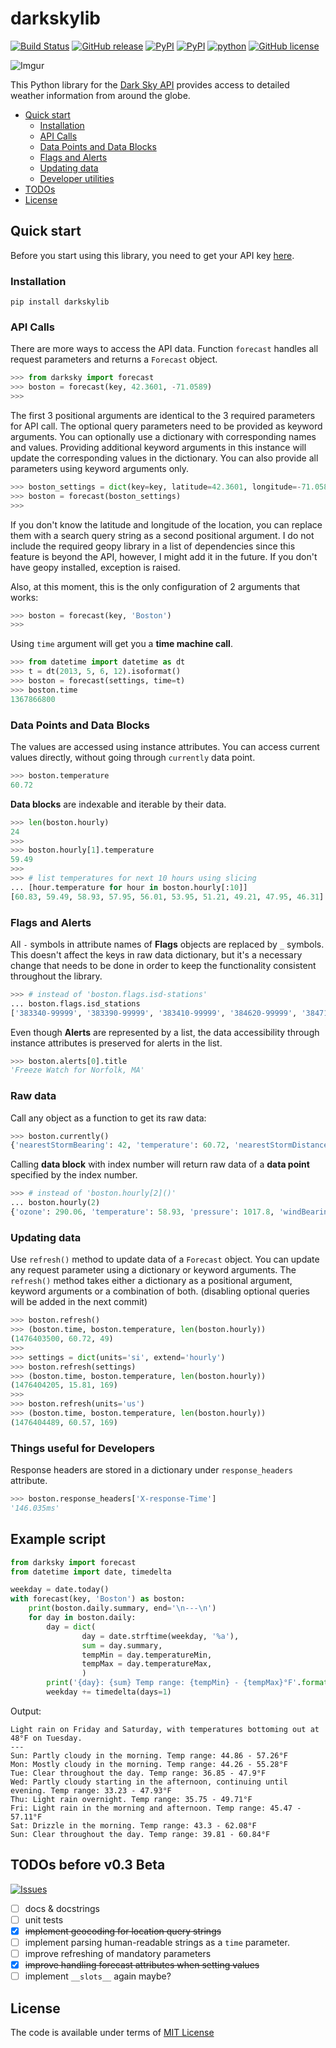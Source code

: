 # darkskylib
[![Build Status](https://travis-ci.org/lukaskubis/darkskylib.svg?branch=master)](https://travis-ci.org/lukaskubis/darkskylib) [![GitHub release](https://img.shields.io/github/release/lukaskubis/darkskylib.svg)](https://github.com/lukaskubis/darkskylib/releases) [![PyPI](https://img.shields.io/pypi/v/darkskylib.svg)](https://pypi.python.org/pypi/darkskylib) [![PyPI](https://img.shields.io/pypi/status/darkskylib.svg)](https://pypi.python.org/pypi/darkskylib) [![python](https://img.shields.io/pypi/pyversions/darkskylib.svg)](https://pypi.python.org/pypi/darkskylib) [![GitHub license](https://img.shields.io/badge/license-MIT-lightgray.svg)](https://raw.githubusercontent.com/lukaskubis/darkskylib/master/LICENSE)

![Imgur](http://i.imgur.com/H109Fbs.gif)

This Python library for the [Dark Sky API](https://darksky.net/dev/docs) provides access to detailed weather information from around the globe.

* [Quick start](#quick-start)
  * [Installation](#installation)
  * [API Calls](#api-calls)
  * [Data Points and Data Blocks](#data-points-and-data-blocks)
  * [Flags and Alerts](#flags-and-alerts)
  * [Updating data](#updating-data)
  * [Developer utilities](#things-useful-for-developers)
* [TODOs](#todos-before-v03-beta)
* [License](#license)

## Quick start
Before you start using this library, you need to get your API key [here](https://darksky.net/dev/register).

### Installation

    pip install darkskylib

### API Calls
There are more ways to access the API data. Function `forecast` handles all request parameters and returns a `Forecast` object.

```python
>>> from darksky import forecast
>>> boston = forecast(key, 42.3601, -71.0589)
>>>
```

The first 3 positional arguments are identical to the 3 required parameters for API call. The optional query parameters need to be provided as keyword arguments. You can optionally use a dictionary with corresponding names and values. Providing additional keyword arguments in this instance will update the corresponding values in the dictionary. You can also provide all parameters using keyword arguments only.

```python
>>> boston_settings = dict(key=key, latitude=42.3601, longitude=-71.0589)
>>> boston = forecast(boston_settings)
>>>
```

If you don't know the latitude and longitude of the location, you can replace them with a search query string as a second positional argument.
I do not include the required geopy library in a list of dependencies since this feature is beyond the API, however, I might add it in the future.
If you don't have geopy installed, exception is raised.

Also, at this moment, this is the only configuration of 2 arguments that works:

```python
>>> boston = forecast(key, 'Boston')
>>>
```

Using `time` argument will get you a **time machine call**.

```python
>>> from datetime import datetime as dt
>>> t = dt(2013, 5, 6, 12).isoformat()
>>> boston = forecast(settings, time=t)
>>> boston.time
1367866800
```

### Data Points and Data Blocks
The values are accessed using instance attributes. You can access current values directly, without going through `currently` data point.

```python
>>> boston.temperature
60.72
```

**Data blocks** are indexable and iterable by their data.

```python
>>> len(boston.hourly)
24
>>>
>>> boston.hourly[1].temperature
59.49
>>>
>>> # list temperatures for next 10 hours using slicing
... [hour.temperature for hour in boston.hourly[:10]]
[60.83, 59.49, 58.93, 57.95, 56.01, 53.95, 51.21, 49.21, 47.95, 46.31]
```

### Flags and Alerts
All `-` symbols in attribute names of **Flags** objects are replaced by `_` symbols. This doesn't affect the keys in raw data dictionary, but it's a necessary change that needs to be done in order to keep the functionality consistent throughout the library.

```python
>>> # instead of 'boston.flags.isd-stations'
... boston.flags.isd_stations
['383340-99999', '383390-99999', '383410-99999', '384620-99999', '384710-99999']
```

Even though **Alerts** are represented by a list, the data accessibility through instance attributes is preserved for alerts in the list.

```python
>>> boston.alerts[0].title
'Freeze Watch for Norfolk, MA'
```

### Raw data
Call any object as a function to get its raw data:

```python
>>> boston.currently()
{'nearestStormBearing': 42, 'temperature': 60.72, 'nearestStormDistance': 13, 'pressure': 1020.49, 'windBearing': 256, 'dewPoint': 53.32, 'cloudCover': 0.37, 'apparentTemperature': 60.72, 'precipProbability': 0, 'summary': 'Partly Cloudy', 'icon': 'partly-cloudy-night', 'humidity': 0.77, 'ozone': 289.05, 'precipIntensity': 0, 'windSpeed': 5.66, 'visibility': 9.62, 'time': 1476403500}
```

Calling **data block** with index number will return raw data of a **data point** specified by the index number.

```python
>>> # instead of 'boston.hourly[2]()'
... boston.hourly(2)
{'ozone': 290.06, 'temperature': 58.93, 'pressure': 1017.8, 'windBearing': 274, 'dewPoint': 52.58, 'cloudCover': 0.29, 'apparentTemperature': 58.93, 'windSpeed': 7.96, 'summary': 'Partly Cloudy', 'icon': 'partly-cloudy-night', 'humidity': 0.79, 'precipProbability': 0, 'precipIntensity': 0, 'visibility': 8.67, 'time': 1476410400}
```
### Updating data
Use `refresh()` method to update data of a `Forecast` object. You can update any request parameter using a dictionary or keyword arguments. The `refresh()` method takes either a dictionary as a positional argument, keyword arguments or a combination of both. (disabling optional queries will be added in the next commit)

```python
>>> boston.refresh()
>>> (boston.time, boston.temperature, len(boston.hourly))
(1476403500, 60.72, 49)
>>>
>>> settings = dict(units='si', extend='hourly')
>>> boston.refresh(settings)
>>> (boston.time, boston.temperature, len(boston.hourly))
(1476404205, 15.81, 169)
>>>
>>> boston.refresh(units='us')
>>> (boston.time, boston.temperature, len(boston.hourly))
(1476404489, 60.57, 169)
```

### Things useful for Developers
Response headers are stored in a dictionary under `response_headers` attribute.

```python
>>> boston.response_headers['X-response-Time']
'146.035ms'
```

## Example script
```python
from darksky import forecast
from datetime import date, timedelta

weekday = date.today()
with forecast(key, 'Boston') as boston:
    print(boston.daily.summary, end='\n---\n')
    for day in boston.daily:
        day = dict(
                day = date.strftime(weekday, '%a'),
                sum = day.summary,
                tempMin = day.temperatureMin,
                tempMax = day.temperatureMax,
                )
        print('{day}: {sum} Temp range: {tempMin} - {tempMax}°F'.format(**day))
        weekday += timedelta(days=1)
```
Output:

    Light rain on Friday and Saturday, with temperatures bottoming out at 48°F on Tuesday.
    ---
    Sun: Partly cloudy in the morning. Temp range: 44.86 - 57.26°F
    Mon: Mostly cloudy in the morning. Temp range: 44.26 - 55.28°F
    Tue: Clear throughout the day. Temp range: 36.85 - 47.9°F
    Wed: Partly cloudy starting in the afternoon, continuing until evening. Temp range: 33.23 - 47.93°F
    Thu: Light rain overnight. Temp range: 35.75 - 49.71°F
    Fri: Light rain in the morning and afternoon. Temp range: 45.47 - 57.11°F
    Sat: Drizzle in the morning. Temp range: 43.3 - 62.08°F
    Sun: Clear throughout the day. Temp range: 39.81 - 60.84°F

## TODOs before v0.3 Beta
[![Issues](https://img.shields.io/github/issues/lukaskubis/darkskylib.svg)](https://github.com/lukaskubis/darkskylib/issues)
- [ ] docs & docstrings
- [ ] unit tests
- [x] ~~implement geocoding for location query strings~~
- [ ] implement parsing human-readable strings as a `time` parameter.
- [ ] improve refreshing of mandatory parameters
- [x] ~~improve handling forecast attributes when setting values~~
- [ ] implement `__slots__` again maybe?

## License
The code is available under terms of [MIT License](https://raw.githubusercontent.com/lukaskubis/darkskylib/master/LICENSE)
